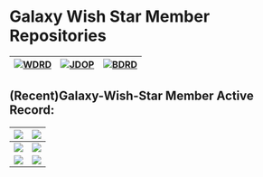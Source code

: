 # Galaxy Wish Star Member Repositories
|[![WDRD](https://github-readme-stats.vercel.app/api/pin/?username=Galaxy-Wish-Star&repo=Web_DEV_ING&theme=gruvbox)](https://github.com/Galaxy-Wish-Star/Web_DEV_ING)|[![JDOP](https://github-readme-stats.vercel.app/api/pin/?username=Galaxy-Wish-Star&repo=Kaka-International-Car-Rental-Network&theme=gruvbox)](https://github.com/Galaxy-Wish-Star/JavaWeb-Java)|[![BDRD](https://github-readme-stats.vercel.app/api/pin/?username=Galaxy-Wish-Star&repo=blog_DEV_ING&theme=gruvbox)](https://github.com/Galaxy-Wish-Star/blog_DEV_ING)
|-|-|-


## (Recent)Galaxy-Wish-Star Member Active Record:
|<img src="https://activity-graph.herokuapp.com/graph?username=Mason369&theme=react-dark"/>|<img src="https://activity-graph.herokuapp.com/graph?username=LingASDJ&theme=react-dark" />
|-|-
|<img src="https://activity-graph.herokuapp.com/graph?username=liusxs&theme=react-dark"/>|<img src="https://activity-graph.herokuapp.com/graph?username=pLeepl&theme=react-dark"/>
|<img src="https://activity-graph.herokuapp.com/graph?username=xiaokouhan&theme=react-dark"/>|<img src="https://activity-graph.herokuapp.com/graph?username=pujiurong&theme=react-dark"/>

